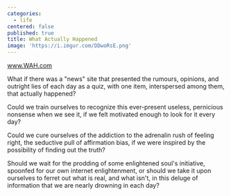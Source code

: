 ```yaml
---
categories:
  - life
centered: false
published: true
title: What Actually Happened
image: 'https://i.imgur.com/DDwoRsE.png'
---
```

www.WAH.com

What if there was a "news" site 
that presented the rumours, opinions, 
and outright lies of each day 
as a quiz, with one item, 
interspersed among them, 
that actually happened? 

Could we train ourselves 
to recognize this ever-present useless, 
pernicious nonsense when we see it, 
if we felt motivated enough 
to look for it every day? 

Could we cure ourselves of the addiction 
to the adrenalin rush of feeling right, 
the seductive pull of affirmation bias, 
if we were inspired by the possibility 
of finding out the truth? 

Should we wait for the prodding 
of some enlightened soul's initiative,
spoonfed for our own internet enlightenment,
or should we take it upon ourselves 
to ferret out what is real, and what isn't, 
in this deluge of information 
that we are nearly drowning in each day?
